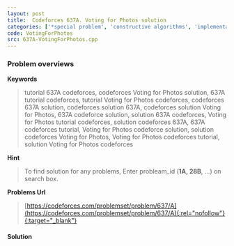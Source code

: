 ```yaml
---
layout: post
title:  Codeforces 637A. Voting for Photos solution
categories: ['*special problem', 'constructive algorithms', 'implementation']
code: VotingForPhotos
src: 637A-VotingForPhotos.cpp
---
```

### **Problem overviews**

**Keywords**
> tutorial 637A codeforces, codeforces Voting for Photos solution, 637A tutorial codeforces, tutorial Voting for Photos codeforces, codeforces 637A solution, codeforces solution 637A, codeforces solution Voting for Photos, 637A codeforce solution, solution 637A codeforces, Voting for Photos tutorial codeforces, solution codeforces 637A, 637A codeforces tutorial, Voting for Photos codeforce solution, solution codeforces Voting for Photos, Voting for Photos codeforces tutorial, solution Voting for Photos codeforces

**Hint**
> To find solution for any problems, Enter probleam_id (**1A, 28B**, ...) on search box. 

**Problems Url**
> [https://codeforces.com/problemset/problem/637/A](https://codeforces.com/problemset/problem/637/A){:rel="nofollow"}{:target="_blank"}

#### **Solution**



